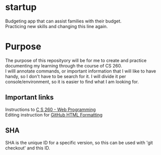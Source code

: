 # startup

Budgeting app that can assist families with their budget.<br>
Practicing new skills and changing this line again.<br>

# Purpose

The purpose of this reposityory will be for me to create and practice documenting my learning through the course of CS 260. <br> 
I willl annotate commands, or important information that I will like to have handy, so I don't have to be search for it. I will divide it per console/environment, so it is easier to find what I am looking for.

## Important links
Instructions to [C S 260 - Web Programming](https://github.com/webprogramming260/.github/blob/main/profile/instructionTopics.md#readme) <br> 
Editing instruction for [GitHub HTML Formatting](https://github.com/webprogramming260/.github/blob/main/profile/essentials/devAndProd/devAndProd.md)

##  SHA
SHA is the unique ID for a specific version, so this can be used with 'git checkout' and this ID.
